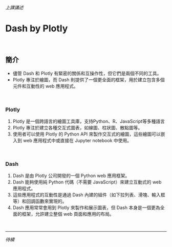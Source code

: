 *上課講述*

# Dash by Plotly

<br>

## 簡介
- 儘管 Dash 和 Plotly 有緊密的關係和互操作性，但它們是兩個不同的工具。
- Plotly 專注於繪圖，而 Dash 則提供了一個更全面的框架，用於建立包含多個元件和互動性的 web 應用程式。

<br>

### Plotly

1. Plotly 是一個跨語言的繪圖工具庫，支持Python、R、JavaScript等多種語言
2. Plotly 專注於建立各種交互式圖表，如線圖、柱狀圖、散點圖等。
3. 使用者可以使用 Plotly 的 Python API 來製作交互式的繪圖，這些繪圖可以嵌入到 web 應用程式中或直接在 Jupyter notebook 中使用。

<br>

### Dash

1. Dash 是由 Plotly 公司開發的一個 Python web 應用框架。
2. Dash 能夠使用純 Python 代碼（不需要 JavaScript）來建立互動式的 web 應用程式。
3. 這些應用程式的互動性是通過 Dash 內建的組件（如下拉列表、滑塊、輸入框等）和回調函數來實現的。
4. Dash 應用常常會用到 Plotly 來製作和展示圖表，但 Dash 本身是一個更為全面的框架，允許建立整個 web 頁面和應用的布局。

<br>

---

_待續_
